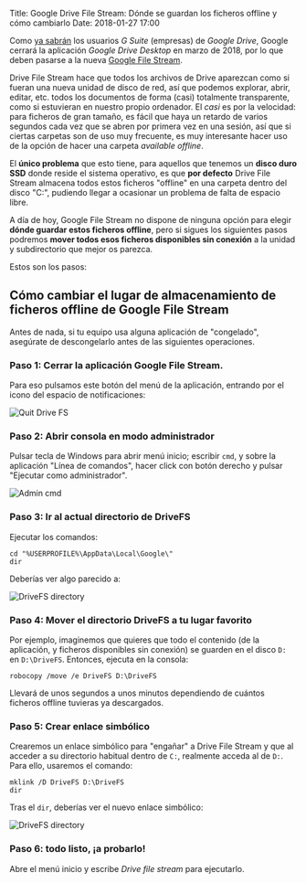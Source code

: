 Title: Google Drive File Stream: Dónde se guardan los ficheros offline y cómo cambiarlo
Date: 2018-01-27 17:00

Como [ya sabrán](https://www.trecebits.com/2017/10/04/google-drive-morira-marzo-asi-sera-sustituto/) los usuarios _G Suite_ (empresas) de _Google Drive_, Google
cerrará la aplicación _Google Drive Desktop_ en marzo de 2018, por lo que deben
pasarse a la nueva [Google File Stream](https://support.google.com/a/answer/7491144?hl=es).

Drive File Stream hace que todos los archivos de Drive aparezcan como si fueran
una nueva unidad de disco de red, así que podemos explorar, abrir, editar, etc.
todos los documentos de forma (casi) totalmente transparente, como si estuvieran
en nuestro propio ordenador. El _casi_ es por la velocidad: para ficheros de gran
tamaño, es fácil que haya un retardo de varios segundos cada vez que se abren
por primera vez en una sesión, así que si ciertas carpetas son de uso muy
frecuente, es muy interesante hacer uso de la opción de hacer una carpeta _available offline_.

El **único problema** que esto tiene, para aquellos que tenemos un **disco duro SSD**
donde reside el sistema operativo, es que **por defecto** Drive File Stream
almacena todos estos ficheros "offline" en una carpeta dentro del disco "C:",
pudiendo llegar a ocasionar un problema de falta de espacio libre.

A día de hoy, Google File Stream no dispone de ninguna opción para elegir
**dónde guardar estos ficheros offline**, pero si sigues los siguientes pasos
podremos **mover todos esos ficheros disponibles sin conexión** a la unidad y
subdirectorio que mejor os parezca.

Estos son los pasos:

## Cómo cambiar el lugar de almacenamiento de ficheros offline de Google File Stream

Antes de nada, si tu equipo usa alguna aplicación de "congelado", asegúrate de
descongelarlo antes de las siguientes operaciones.

### Paso 1: Cerrar la aplicación Google File Stream.

Para eso pulsamos este botón del menú de la aplicación, entrando por el icono del
espacio de notificaciones:

![Quit Drive FS]({static}/imgs/2018-01/1_gsuite_quit.png)

### Paso 2: Abrir consola en modo administrador

Pulsar tecla de Windows para abrir menú inicio; escribir `cmd`, y sobre
la aplicación "Línea de comandos", hacer click con botón derecho y
pulsar "Ejecutar como administrador".

![Admin cmd]({static}/imgs/2018-01/2_admin_cmd.png)

### Paso 3: Ir al actual directorio de DriveFS

Ejecutar los comandos:

    cd "%USERPROFILE%\AppData\Local\Google\"
    dir

Deberías ver algo parecido a:

![DriveFS directory]({static}/imgs/2018-01/3_drivefs_dir.png)

### Paso 4: Mover el directorio DriveFS a tu lugar favorito

Por ejemplo, imaginemos que quieres que todo el contenido (de la aplicación,
y ficheros disponibles sin conexión) se guarden en el disco `D:` en `D:\DriveFS`.
Entonces, ejecuta en la consola:

    robocopy /move /e DriveFS D:\DriveFS

Llevará de unos segundos a unos minutos dependiendo de cuántos ficheros offline
tuvieras ya descargados.


### Paso 5: Crear enlace simbólico

Crearemos un enlace simbólico para "engañar" a Drive File Stream y que
al acceder a su directorio habitual dentro de `C:`, realmente acceda al de `D:`.
Para ello, usaremos el comando:

    mklink /D DriveFS D:\DriveFS
    dir

Tras el `dir`, deberías ver el nuevo enlace simbólico:

![DriveFS directory]({static}/imgs/2018-01/5_afer_symlink.png)


### Paso 6: todo listo, ¡a probarlo!

Abre el menú inicio y escribe _Drive file stream_ para ejecutarlo.
